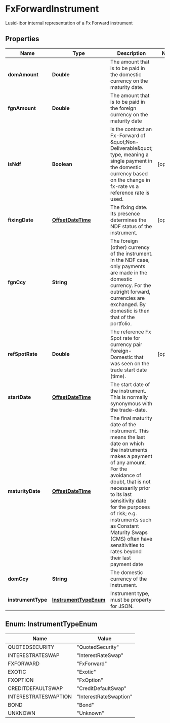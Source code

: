 

# FxForwardInstrument

Lusid-ibor internal representation of a Fx Forward instrument
## Properties

Name | Type | Description | Notes
------------ | ------------- | ------------- | -------------
**domAmount** | **Double** | The amount that is to be paid in the domestic currency on the maturity date. | 
**fgnAmount** | **Double** | The amount that is to be paid in the foreign currency on the maturity date | 
**isNdf** | **Boolean** | Is the contract an Fx-Forward of \&quot;Non-Deliverable\&quot; type, meaning a single payment in the domestic currency based on  the change in fx-rate vs  a reference rate is used. |  [optional]
**fixingDate** | [**OffsetDateTime**](OffsetDateTime.md) | The fixing date. Its presence determines the NDF status of the instrument. |  [optional]
**fgnCcy** | **String** | The foreign (other) currency of the instrument. In the NDF case, only payments are made in the domestic currency.  For the outright forward, currencies are exchanged. By domestic is then that of the portfolio. | 
**refSpotRate** | **Double** | The reference Fx Spot rate for currency pair Foreign-Domestic that was seen on the trade start date (time). |  [optional]
**startDate** | [**OffsetDateTime**](OffsetDateTime.md) | The start date of the instrument. This is normally synonymous with the trade-date. | 
**maturityDate** | [**OffsetDateTime**](OffsetDateTime.md) | The final maturity date of the instrument. This means the last date on which the instruments makes a payment of any amount.  For the avoidance of doubt, that is not necessarily prior to its last sensitivity date for the purposes of risk; e.g. instruments such as  Constant Maturity Swaps (CMS) often have sensitivities to rates beyond their last payment date | 
**domCcy** | **String** | The domestic currency of the instrument. | 
**instrumentType** | [**InstrumentTypeEnum**](#InstrumentTypeEnum) | Instrument type, must be property for JSON. | 



## Enum: InstrumentTypeEnum

Name | Value
---- | -----
QUOTEDSECURITY | &quot;QuotedSecurity&quot;
INTERESTRATESWAP | &quot;InterestRateSwap&quot;
FXFORWARD | &quot;FxForward&quot;
EXOTIC | &quot;Exotic&quot;
FXOPTION | &quot;FxOption&quot;
CREDITDEFAULTSWAP | &quot;CreditDefaultSwap&quot;
INTERESTRATESWAPTION | &quot;InterestRateSwaption&quot;
BOND | &quot;Bond&quot;
UNKNOWN | &quot;Unknown&quot;



